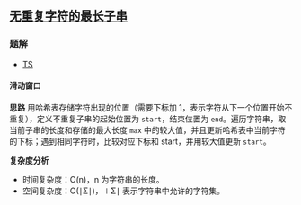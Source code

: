 ## [无重复字符的最长子串](https://leetcode.cn/problems/longest-substring-without-repeating-characters/)
### 题解
+ [TS](../../ts/128/3.ts)

#### 滑动窗口
**思路**
用哈希表存储字符出现的位置（需要下标加 1，表示字符从下一个位置开始不重复），定义不重复子串的起始位置为 `start`，结束位置为 `end`。遍历字符串，取当前子串的长度和存储的最大长度 `max` 中的较大值，并且更新哈希表中当前字符的下标；遇到相同字符时，比较对应下标和 start，并用较大值更新 `start`。

**复杂度分析**
+ 时间复杂度：O(n)，n 为字符串的长度。
+ 空间复杂度：O(∣Σ∣)，∣Σ∣ 表示字符串中允许的字符集。